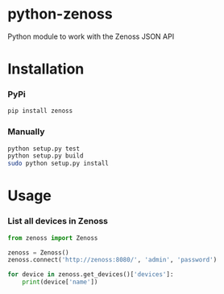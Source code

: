 python-zenoss
=============

Python module to work with the Zenoss JSON API


Installation
=============

### PyPi
```bash
pip install zenoss
```

### Manually
```bash
python setup.py test
python setup.py build
sudo python setup.py install
```


Usage
=============

### List all devices in Zenoss
```python
from zenoss import Zenoss

zenoss = Zenoss()
zenoss.connect('http://zenoss:8080/', 'admin', 'password')

for device in zenoss.get_devices()['devices']:
    print(device['name'])
```

